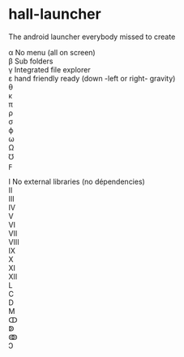 # hall-launcher
The android launcher everybody missed to create

α   No menu (all on screen)   
β   Sub folders   
γ   Integrated file explorer   
ε   hand friendly ready (down -left or right- gravity)   
θ   
κ   
π   
ρ   
σ   
ϕ   
ω   
Ω   
℧	   
ϝ   

Ⅰ  No external libraries (no dépendencies)   
Ⅱ  
Ⅲ   
Ⅳ   
Ⅴ   
Ⅵ   
Ⅶ   
Ⅷ   
Ⅸ    
Ⅹ		
Ⅺ		
Ⅻ		
Ⅼ		
Ⅽ		
Ⅾ		
Ⅿ		
ↀ		
ↁ		
ↂ		
Ↄ		
